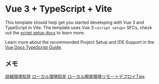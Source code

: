# Vue 3 + TypeScript + Vite

This template should help get you started developing with Vue 3 and TypeScript in Vite. The template uses Vue 3 `<script setup>` SFCs, check out the [script setup docs](https://v3.vuejs.org/api/sfc-script-setup.html#sfc-script-setup) to learn more.

Learn more about the recommended Project Setup and IDE Support in the [Vue Docs TypeScript Guide](https://vuejs.org/guide/typescript/overview.html#project-setup).

## メモ
[詳細環境知見](docs/環境作成（20250602）.md)
[ローカル環境知見](docs/ローカル環境Tips.md)
[ローカル開発環境リモートデプロイTips](ローカル開発環境→リモートデプロイTips.md)
